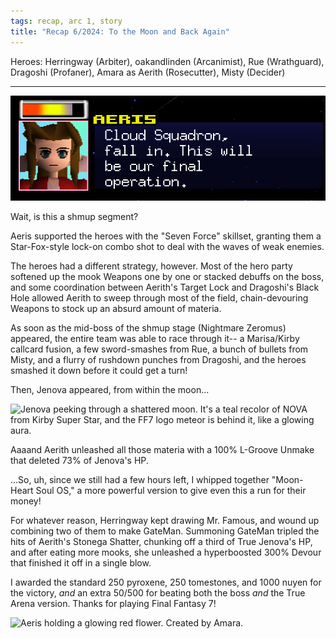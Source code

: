 ```yaml
---
tags: recap, arc 1, story
title: "Recap 6/2024: To the Moon and Back Again"
---
```


Heroes: Herringway (Arbiter), oakandlinden (Arcanimist), Rue (Wrathguard), Dragoshi (Profaner), Amara as Aerith (Rosecutter), Misty (Decider)

---

![A Star-Fox-style text box of Aeris saying "Cloud Squadron, fall in. This will be our final operation."](/assets/images/2024-06-finale-intro.png)

Wait, is this a shmup segment?

Aeris supported the heroes with the "Seven Force" skillset, granting them a Star-Fox-style lock-on combo shot to deal with the waves of weak enemies.

The heroes had a different strategy, however. Most of the hero party softened up the mook Weapons one by one or stacked debuffs on the boss, and some coordination between Aerith's Target Lock and Dragoshi's Black Hole allowed Aerith to sweep through most of the field, chain-devouring Weapons to stock up an absurd amount of materia.

As soon as the mid-boss of the shmup stage (Nightmare Zeromus) appeared, the entire team was able to race through it-- a Marisa/Kirby callcard fusion, a few sword-smashes from Rue, a bunch of bullets from Misty, and a flurry of rushdown punches from Dragoshi, and the heroes smashed it down before it could get a turn!

Then, Jenova appeared, from within the moon...

![Jenova peeking through a shattered moon. It's a teal recolor of NOVA from Kirby Super Star, and the FF7 logo meteor is behind it, like a glowing aura.](/assets/images/2024-06-finale-reveal.png)

Aaaand Aerith unleashed all those materia with a 100% L-Groove Unmake that deleted 73% of Jenova's HP.

...So, uh, since we still had a few hours left, I whipped together "Moon-Heart Soul OS," a more powerful version to give even this a run for their money!

For whatever reason, Herringway kept drawing Mr. Famous, and wound up combining two of them to make GateMan. Summoning GateMan tripled the hits of Aerith's Stonega Shatter, chunking off a third of True Jenova's HP, and after eating more mooks, she unleashed a hyperboosted 300% Devour that finished it off in a single blow.

I awarded the standard 250 pyroxene, 250 tomestones, and 1000 nuyen for the victory, *and* an extra 50/500 for beating both the boss *and* the True Arena version. Thanks for playing Final Fantasy 7!

![Aeris holding a glowing red flower. Created by Amara.](/assets/images/2024-06-sayonara.png)